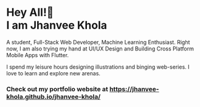 # Hey All!👋 <br> I am Jhanvee Khola
A student, Full-Stack Web Developer, Machine Learning Enthusiast. Right now, I am also trying my hand at UI/UX Design and Building Cross Platform Mobile Apps with Flutter.

I spend my leisure hours designing illustrations and binging web-series. I love to learn and explore new arenas.
### Check out my portfolio website at https://jhanvee-khola.github.io/jhanvee-khola/
